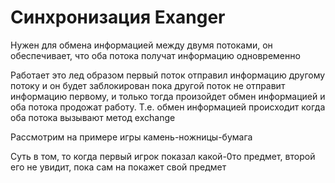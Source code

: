 # Синхронизация Exanger

Нужен для обмена информацией между двумя потоками, он обеспечивает, что оба потока получат информацию одновременно

Работает это лед образом первый поток отправил информацию другому потоку и он будет заблокирован пока другой поток не отправит информацию первому, и только тогда произойдет обмен информацией и оба потока продожат работу. Т.е. обмен информацией происходит когда оба потока вызывают метод exchange

Рассмотрим на примере игры камень-ножницы-бумага

Суть в том, то когда первый игрок показал какой-0то предмет, второй его не увидит, пока сам на покажет свой предмет


